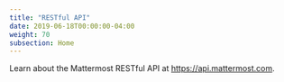 ```yaml
---
title: "RESTful API"
date: 2019-06-18T00:00:00-04:00
weight: 70
subsection: Home
---
```


Learn about the Mattermost RESTful API at https://api.mattermost.com.
